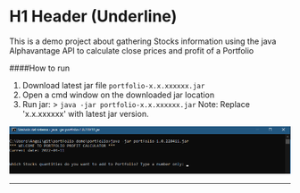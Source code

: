 
# H1 Header (Underline)

This is a demo project about gathering Stocks information using the java Alphavantage API to calculate close prices and profit of a Portfolio

####How to run
1. Download latest jar file `portfolio-x.x.xxxxxx.jar`
2. Open a cmd window on the downloaded jar location
3. Run jar: > `java -jar portfolio-x.x.xxxxxx.jar`
	Note: Replace 'x.x.xxxxxx' with latest jar version.
	
[![Example](https://github.com/Ange1BgLz/portfolio-demo/blob/master/portfolio/src/main/resources/runExample.png?raw=true "Example")](https://github.com/Ange1BgLz/portfolio-demo/blob/master/portfolio/src/main/resources/runExample.png?raw=true "Example")
                
----
